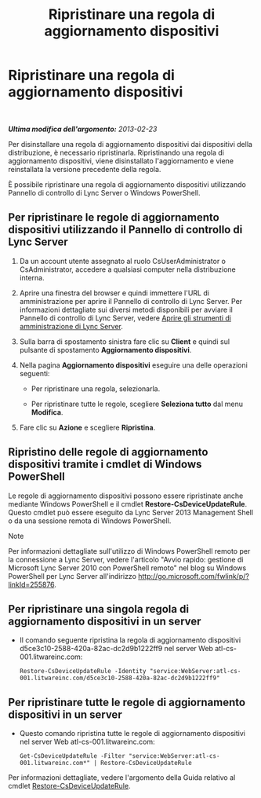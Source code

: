﻿---
title: Ripristinare una regola di aggiornamento dispositivi
TOCTitle: Ripristinare una regola di aggiornamento dispositivi
ms:assetid: ac490baf-c7a0-48d9-8fd0-ba5729489341
ms:mtpsurl: https://technet.microsoft.com/it-it/library/JJ994061(v=OCS.15)
ms:contentKeyID: 52062291
ms.date: 08/24/2015
mtps_version: v=OCS.15
ms.translationtype: HT
---

# Ripristinare una regola di aggiornamento dispositivi

 

_**Ultima modifica dell'argomento:** 2013-02-23_

Per disinstallare una regola di aggiornamento dispositivi dai dispositivi della distribuzione, è necessario ripristinarla. Ripristinando una regola di aggiornamento dispositivi, viene disinstallato l'aggiornamento e viene reinstallata la versione precedente della regola.

È possibile ripristinare una regola di aggiornamento dispositivi utilizzando Pannello di controllo di Lync Server o Windows PowerShell.

## Per ripristinare le regole di aggiornamento dispositivi utilizzando il Pannello di controllo di Lync Server

1.  Da un account utente assegnato al ruolo CsUserAdministrator o CsAdministrator, accedere a qualsiasi computer nella distribuzione interna.

2.  Aprire una finestra del browser e quindi immettere l'URL di amministrazione per aprire il Pannello di controllo di Lync Server. Per informazioni dettagliate sui diversi metodi disponibili per avviare il Pannello di controllo di Lync Server, vedere [Aprire gli strumenti di amministrazione di Lync Server](lync-server-2013-open-lync-server-administrative-tools.md).

3.  Sulla barra di spostamento sinistra fare clic su **Client** e quindi sul pulsante di spostamento **Aggiornamento dispositivi**.

4.  Nella pagina **Aggiornamento dispositivi** eseguire una delle operazioni seguenti:
    
      - Per ripristinare una regola, selezionarla.
    
      - Per ripristinare tutte le regole, scegliere **Seleziona tutto** dal menu **Modifica**.

5.  Fare clic su **Azione** e scegliere **Ripristina**.

## Ripristino delle regole di aggiornamento dispositivi tramite i cmdlet di Windows PowerShell

Le regole di aggiornamento dispositivi possono essere ripristinate anche mediante Windows PowerShell e il cmdlet **Restore-CsDeviceUpdateRule**. Questo cmdlet può essere eseguito da Lync Server 2013 Management Shell o da una sessione remota di Windows PowerShell.


> [!NOTE]
> Per informazioni dettagliate sull'utilizzo di Windows PowerShell remoto per la connessione a Lync Server, vedere l'articolo "Avvio rapido: gestione di Microsoft Lync Server 2010 con PowerShell remoto" nel blog su Windows PowerShell per Lync Server all'indirizzo <A href="http://go.microsoft.com/fwlink/p/?linkid=255876">http://go.microsoft.com/fwlink/p/?linkId=255876</A>.



## Per ripristinare una singola regola di aggiornamento dispositivi in un server

  - Il comando seguente ripristina la regola di aggiornamento dispositivi d5ce3c10-2588-420a-82ac-dc2d9b1222ff9 nel server Web atl-cs-001.litwareinc.com:
    
        Restore-CsDeviceUpdateRule -Identity "service:WebServer:atl-cs-001.litwareinc.com/d5ce3c10-2588-420a-82ac-dc2d9b1222ff9"

## Per ripristinare tutte le regole di aggiornamento dispositivi in un server

  - Questo comando ripristina tutte le regole di aggiornamento dispositivi nel server Web atl-cs-001.litwareinc.com:
    
        Get-CsDeviceUpdateRule -Filter "service:WebServer:atl-cs-001.litwareinc.com*" | Restore-CsDeviceUpdateRule

Per informazioni dettagliate, vedere l'argomento della Guida relativo al cmdlet [Restore-CsDeviceUpdateRule](https://docs.microsoft.com/en-us/powershell/module/skype/Restore-CsDeviceUpdateRule).


